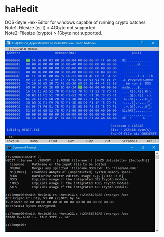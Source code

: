 # haHedit

DOS-Style Hex-Editor for windows capable of running crypto batches  
Note1: Filesize (edit) > 4Gbyte not supported.  
Note2: Filesize (crypto) > 1Gbyte not supported.

![screenshot](document/image/Hedit_01.jpg)
![screenshot](document/image/Hedit_02.jpg)
